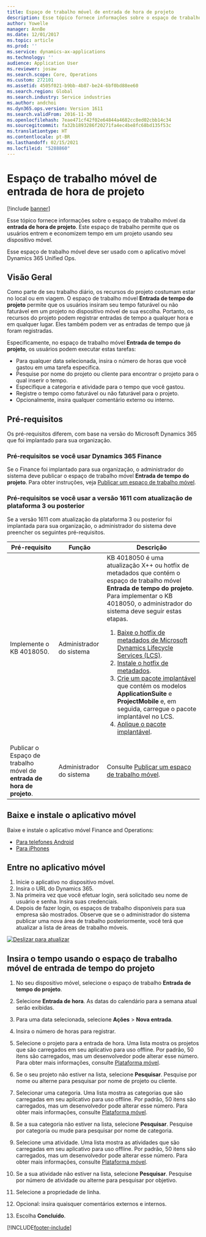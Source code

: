 ```yaml
---
title: Espaço de trabalho móvel de entrada de hora de projeto
description: Esse tópico fornece informações sobre o espaço de trabalho móvel da entrada de hora de projeto. Este espaço de trabalho permite que os usuários entrem e economizem tempo em um projeto usando seu dispositivo móvel.
author: Yowelle
manager: AnnBe
ms.date: 12/01/2017
ms.topic: article
ms.prod: ''
ms.service: dynamics-ax-applications
ms.technology: ''
audience: Application User
ms.reviewer: josaw
ms.search.scope: Core, Operations
ms.custom: 272101
ms.assetid: 4505f021-b9bb-4b87-be24-6bf0bd88ee60
ms.search.region: Global
ms.search.industry: Service industries
ms.author: andchoi
ms.dyn365.ops.version: Version 1611
ms.search.validFrom: 2016-11-30
ms.openlocfilehash: 7eae471cf42f02e64844a4682cc8ed02cbb14c34
ms.sourcegitcommit: fa32b1893286f20271fa4ec4be8fc68bd135f53c
ms.translationtype: HT
ms.contentlocale: pt-BR
ms.lasthandoff: 02/15/2021
ms.locfileid: "5288860"
---
```

# <a name="project-time-entry-mobile-workspace"></a>Espaço de trabalho móvel de entrada de hora de projeto

[!include [banner](../includes/banner.md)]

Esse tópico fornece informações sobre o espaço de trabalho móvel da **entrada de hora de projeto**. Este espaço de trabalho permite que os usuários entrem e economizem tempo em um projeto usando seu dispositivo móvel.

Esse espaço de trabalho móvel deve ser usado com o aplicativo móvel Dynamics 365 Unified Ops. 

## <a name="overview"></a>Visão Geral
Como parte de seu trabalho diário, os recursos do projeto costumam estar no local ou em viagem. O espaço de trabalho móvel **Entrada de tempo do projeto** permite que os usuários insiram seu tempo faturável ou não faturável em um projeto no dispositivo móvel de sua escolha. Portanto, os recursos do projeto podem registrar entradas de tempo a qualquer hora e em qualquer lugar. Eles também podem ver as entradas de tempo que já foram registradas. 

Especificamente, no espaço de trabalho móvel **Entrada de tempo do projeto**, os usuários podem executar estas tarefas:

-   Para qualquer data selecionada, insira o número de horas que você gastou em uma tarefa específica.
-   Pesquise por nome do projeto ou cliente para encontrar o projeto para o qual inserir o tempo.
-   Especifique a categoria e atividade para o tempo que você gastou.
-   Registre o tempo como faturável ou não faturável para o projeto.
-   Opcionalmente, insira qualquer comentário externo ou interno.

## <a name="prerequisites"></a>Pré-requisitos
Os pré-requisitos diferem, com base na versão do Microsoft Dynamics 365 que foi implantado para sua organização.

### <a name="prerequisites-if-you-use-dynamics-365-finance"></a>Pré-requisitos se você usar Dynamics 365 Finance
Se o Finance foi implantado para sua organização, o administrador do sistema deve publicar o espaço de trabalho móvel **Entrada de tempo do projeto**. Para obter instruções, veja [Publicar um espaço de trabalho móvel](https://docs.microsoft.com/dynamics365/fin-ops-core/dev-itpro/mobile-apps/publish-mobile-workspace).

### <a name="prerequisites-if-you-use-version-1611-with-platform-update-3-or-later"></a>Pré-requisitos se você usar a versão 1611 com atualização de plataforma 3 ou posterior
Se a versão 1611 com atualização da plataforma 3 ou posterior foi implantada para sua organização, o administrador do sistema deve preencher os seguintes pré-requisitos. 

<table>
<thead>
<tr class="header">
<th>Pré-requisito</th>
<th>Função</th>
<th>Descrição</th>
</tr>
</thead>
<tbody>
<tr class="odd">

<td>Implemente o KB 4018050.</td>
<td>Administrador do sistema</td>
<td>KB 4018050 é uma atualização X++ ou hotfix de metadados que contém o espaço de trabalho móvel <strong>Entrada de tempo do projeto</strong>. Para implementar o KB 4018050, o administrador do sistema deve seguir estas etapas.
<ol>
<li><a href="https://docs.microsoft.com/dynamics365/fin-ops-core/dev-itpro/migration-upgrade/download-hotfix-lcs">Baixe o hotfix de metadados de Microsoft Dynamics Lifecycle Services (LCS)</a>.</li>
<li><a href="https://docs.microsoft.com/dynamics365/fin-ops-core/dev-itpro/migration-upgrade/install-metadata-hotfix-package">Instale o hotfix de metadados</a>.</li>
<li><a href="https://docs.microsoft.com/dynamics365/fin-ops-core/dev-itpro/deployment/create-apply-deployable-package">Crie um pacote implantável</a> que contém os modelos <strong>ApplicationSuite</strong> e <strong>ProjectMobile</strong> e, em seguida, carregue o pacote implantável no LCS.</li>
<li><a href="https://docs.microsoft.com/dynamics365/fin-ops-core/dev-itpro/deployment/apply-deployable-package-system">Aplique o pacote implantável</a>.</li>

</ol></td>
</tr>
<tr class="even">
<td>Publicar o Espaço de trabalho móvel de <strong>entrada de hora de projeto</strong>.</td>
<td>Administrador do sistema</td>
<td>Consulte <a href="https://docs.microsoft.com/dynamics365/fin-ops-core/dev-itpro/mobile-apps/publish-mobile-workspace">Publicar um espaço de trabalho móvel</a>.</td>
</tr>
</tbody>
</table>

## <a name="download-and-install-the-mobile-app"></a>Baixe e instale o aplicativo móvel

Baixe e instale o aplicativo móvel Finance and Operations:

-   [Para telefones Android](https://go.microsoft.com/fwlink/?linkid=850662)
-   [Para iPhones](https://go.microsoft.com/fwlink/?linkid=850663)

## <a name="sign-in-to-the-mobile-app"></a>Entre no aplicativo móvel
1.  Inicie o aplicativo no dispositivo móvel.
2.  Insira o URL do Dynamics 365.
3.  Na primeira vez que você efetuar login, será solicitado seu nome de usuário e senha. Insira suas credenciais.
4.  Depois de fazer login, os espaços de trabalho disponíveis para sua empresa são mostrados. Observe que se o administrador do sistema publicar uma nova área de trabalho posteriormente, você terá que atualizar a lista de áreas de trabalho móveis.

[![Deslizar para atualizar](./media/pull-to-refresh-list-of-workspaces-183x300.png)](./media/pull-to-refresh-list-of-workspaces.png)

## <a name="enter-time-by-using-the-project-time-entry-mobile-workspace"></a>Insira o tempo usando o espaço de trabalho móvel de entrada de tempo do projeto
1.  No seu dispositivo móvel, selecione o espaço de trabalho **Entrada de tempo do projeto**.
2.  Selecione **Entrada de hora**. As datas do calendário para a semana atual serão exibidas.
3.  Para uma data selecionada, selecione **Ações** &gt; **Nova entrada**.
4.  Insira o número de horas para registrar.
5.  Selecione o projeto para a entrada de hora. Uma lista mostra os projetos que são carregados em seu aplicativo para uso offline. Por padrão, 50 itens são carregados, mas um desenvolvedor pode alterar esse número. Para obter mais informações, consulte [Plataforma móvel](https://docs.microsoft.com/dynamics365/fin-ops-core/dev-itpro/mobile-apps/mobile-app-home-page).
6.  Se o seu projeto não estiver na lista, selecione **Pesquisar**. Pesquise por nome ou alterne para pesquisar por nome de projeto ou cliente.
7.  Selecionar uma categoria. Uma lista mostra as categorias que são carregadas em seu aplicativo para uso offline. Por padrão, 50 itens são carregados, mas um desenvolvedor pode alterar esse número. Para obter mais informações, consulte [Plataforma móvel](https://docs.microsoft.com/dynamics365/fin-ops-core/dev-itpro/mobile-apps/mobile-app-home-page).
8.  Se a sua categoria não estiver na lista, selecione **Pesquisar**. Pesquise por categoria ou mude para pesquisar por nome de categoria.
9.  Selecione uma atividade. Uma lista mostra as atividades que são carregadas em seu aplicativo para uso offline. Por padrão, 50 itens são carregados, mas um desenvolvedor pode alterar esse número. Para obter mais informações, consulte [Plataforma móvel](https://docs.microsoft.com/dynamics365/fin-ops-core/dev-itpro/mobile-apps/mobile-app-home-page).
10. Se a sua atividade não estiver na lista, selecione **Pesquisar**. Pesquise por número de atividade ou alterne para pesquisar por objetivo.

11. Selecione a propriedade de linha.
12. Opcional: insira quaisquer comentários externos e internos.
13. Escolha **Concluído**.


[!INCLUDE[footer-include](../includes/footer-banner.md)]